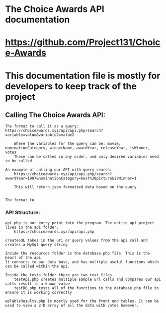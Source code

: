 # The Choice Awards API documentation 
# https://github.com/Project131/Choice-Awards     

# This documentation file is mostly for developers to keep track of the project

## Calling The Choice Awards API: 

    The format to call it as a query: https://choiceawards.xyz/api/api.php/search?variable=value&variable2=value2

        Where the variables for the query can be: movie, nominationCategory, winnerName, awardYear, releaseYear, isWinner, votes
        These can be called in any order, and only desired variables need to be called.

    An example of calling our API with query search:
        https://choiceawards.xyz/api/api.php/search?awardYear=1997&nominationCategory=best%20picture&isWinner=1

        This will return json formatted data based on the query


    The format to 



### API Structure:

    api.php is our entry point into the program. The entire api project lives in the api folder.
        https://choiceawards.xyz/api/api.php
    
    createSQL takes in the uri or query values from the api call and creates a MySql query string

    Inside the resources folder is the database.php file. This is the heart of the api. 
    It connects to our data base, and has multiple useful functions which can be called within the api.

    Inside the tests folder there are two test files.
        testApi.php creates multiple sample url calls and compares our api calls result to a known value
        testDB.php tests all of the functions in the database.php file to ensure it is working correctly

    wpTableResults.php is mostly used for the front end tables. It can be used to view a 2-D array of all the data with votes however.